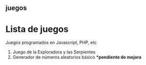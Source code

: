 ## juegos
# Lista de juegos

Juegos programados en Javascript, PHP, etc

<ol>
<li>Juego de la Exploradora y las Serpientes</li>
<li>Generador de números aleatorios básico <b>*pendiente de mejora</b></li>
</ol>

